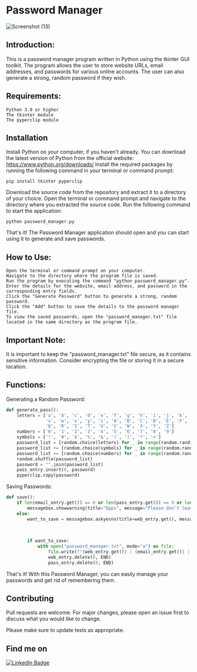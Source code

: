 <h1> Password Manager</h1>

![Screenshot (13)](https://user-images.githubusercontent.com/87391223/233421529-9f66790b-f557-4194-b639-e266b450f9fc.png)


## Introduction:

This is a password manager program written in Python using the tkinter GUI toolkit. The program allows the user to store website URLs, email addresses, and passwords for various online accounts. The user can also generate a strong, random password if they wish.


## Requirements:

    Python 3.0 or higher
    The tkinter module
    The pyperclip module
## Installation

Install Python on your computer, if you haven't already. You can download the latest version of Python from the official website: https://www.python.org/downloads/
Install the required packages by running the following command in your terminal or command prompt:

    pip install tkinter pyperclip

Download the source code from the repository and extract it to a directory of your choice.
Open the terminal or command prompt and navigate to the directory where you extracted the source code.
Run the following command to start the application:

    python password_manager.py

That's it! The Password Manager application should open and you can start using it to generate and save passwords.

## How to Use:

    Open the terminal or command prompt on your computer.
    Navigate to the directory where the program file is saved.
    Run the program by executing the command "python password_manager.py".
    Enter the details for the website, email address, and password in the corresponding entry fields.
    Click the "Generate Password" button to generate a strong, random password.
    Click the "Add" button to save the details to the password manager file.
    To view the saved passwords, open the "password_manager.txt" file located in the same directory as the program file.

## Important Note:

It is important to keep the "password_manager.txt" file secure, as it contains sensitive information. Consider encrypting the file or storing it in a secure location.

## Functions:
Generating a Random Password:
```python
def generate_pass():
    letters = ['a', 'b', 'c', 'd', 'e', 'f', 'g', 'h', 'i', 'j', 'k', 'l', 'm', 'n', 'o', 'p', 'q', 'r', 's', 't', 'u',
               'v', 'w', 'x', 'y', 'z', 'A', 'B', 'C', 'D', 'E', 'F', 'G', 'H', 'I', 'J', 'K', 'L', 'M', 'N', 'O', 'P',
               'Q', 'R', 'S', 'T', 'U', 'V', 'W', 'X', 'Y', 'Z']
    numbers = ['0', '1', '2', '3', '4', '5', '6', '7', '8', '9']
    symbols = ['!', '#', '$', '%', '&', '(', ')', '*', '+']
    password_list = [random.choice(letters) for _ in range(random.randint(8, 10))]
    password_list += [random.choice(symbols) for _ in range(random.randint(2, 4))]
    password_list += [random.choice(numbers) for _ in range(random.randint(2, 4))]
    random.shuffle(password_list)
    password = "".join(password_list)
    pass_entry.insert(0, password)
    pyperclip.copy(password)

```
Saving Passwords:
```python
def save():
    if len(email_entry.get()) == 0 or len(pass_entry.get()) == 0 or len(web_entry.get()) == 0:
        messagebox.showwarning(title="Opps", message="Please don't leave any field empty.")
    else:
        want_to_save = messagebox.askyesno(title=web_entry.get(), message=f"These are the details entered:\n "
                                                                          f"Email:{email_entry.get()}\n "
                                                                          f"Password:{pass_entry.get()} "
                                                                          f"Is it ok to save?")
        if want_to_save:
            with open("password_manager.txt", mode="a") as file:
                file.write(f"{web_entry.get()} | {email_entry.get()} | {pass_entry.get()}\n")
                web_entry.delete(0, END)
                pass_entry.delete(0, END)

```

That's it! With this Password Manager, you can easily manage your passwords and get rid of remembering them.
 ## Contributing

Pull requests are welcome. For major changes, please open an issue first
to discuss what you would like to change.

Please make sure to update tests as appropriate.
## Find me on
[![LinkedIn Badge](https://img.shields.io/badge/LinkedIn-Profile-informational?style=flat&logo=linkedin&logoColor=white&color=0D76A8)](https://www.linkedin.com/in/gokul-bakkiyarasu-531535251)
